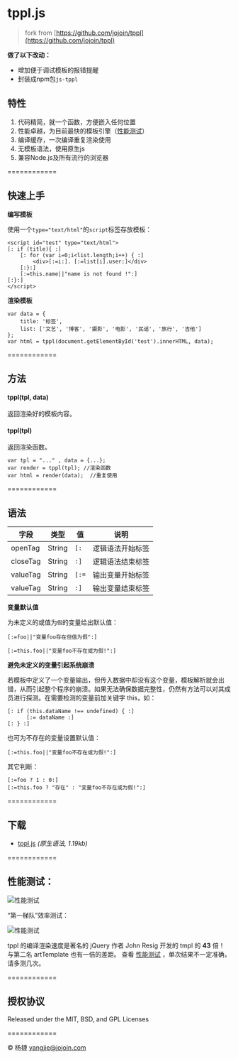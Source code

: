 tppl.js
=======

> fork from [https://github.com/jojoin/tppl](https://github.com/jojoin/tppl)

**做了以下改动：**

- 增加便于调试模板的报错提醒
- 封装成npm包`js-tppl`

## 特性

1.	代码精简，就一个函数，方便嵌入任何位置
2.	性能卓越，为目前最快的模板引擎（[性能测试](http://jojoin.github.io/tppl/test/test.htm)）
3.	编译缓存，一次编译重复渲染使用
4.	无模板语法，使用原生js
5.	兼容Node.js及所有流行的浏览器

============

## 快速上手

**编写模板**

使用一个``type="text/html"``的``script``标签存放模板：
	
	<script id="test" type="text/html">
	[: if (title){ :]
		[: for (var i=0;i<list.length;i++) { :]
			<div>[:=i:]. [:=list[i].user:]</div>
		[:}:]
		[:=this.name||"name is not found !":]
	[:}:]
	</script>

**渲染模板**
	
	var data = {
		title: '标签',
		list: ['文艺', '博客', '摄影', '电影', '民谣', '旅行', '吉他']
	};
	var html = tppl(document.getElementById('test').innerHTML, data);

============

## 方法

#### tppl(tpl, data)

返回渲染好的模板内容。

#### tppl(tpl)

返回渲染函数。

	var tpl = "..." , data = {...};
	var render = tppl(tpl); //渲染函数
	var html = render(data);  //重复使用

============

## 语法

字段 | 类型 | 值| 说明
------------ | ------------- | ------------ | ------------
openTag | String | ``[:`` | 逻辑语法开始标签
closeTag | String | ``:]`` | 逻辑语法结束标签
valueTag | String | ``[:=`` | 输出变量开始标签
valueTag | String | ``:]`` | 输出变量结束标签

**变量默认值**

为未定义的或值为`假`的变量给出默认值：

	[:=foo||"变量foo存在但值为假":]
	
	[:=this.foo||"变量foo不存在或为假!":]

**避免未定义的变量引起系统崩溃**

若模板中定义了一个变量输出，但传入数据中却没有这个变量，模板解析就会出错，从而引起整个程序的崩溃。如果无法确保数据完整性，仍然有方法可以对其成员进行探测。在需要检测的变量前加关键字 this，如：

	[: if (this.dataName !== undefined) { :]
	      [:= dataName :]
	[: } :]

也可为不存在的变量设置默认值：

	[:=this.foo||"变量foo不存在或为假!":]

其它判断：

	[:=foo ? 1 : 0:]
	[:=this.foo ? "存在" : "变量foo不存在或为假!":]



============

## 下载

* [tppl.js](https://github.com/jojoin/tppl/blob/gh-pages/tppl.js) *(原生语法, 1.19kb)* 

============
	
## 性能测试：

![性能测试](test/all.jpg)

“第一梯队”效率测试：

![性能测试](test/some.jpg)

tppl 的编译渲染速度是著名的 jQuery 作者 John Resig 开发的 tmpl 的 **43** 倍！与第二名 artTemplate 也有一倍的差距。 查看 [性能测试](http://jojoin.github.io/tppl/test/test.htm) ，单次结果不一定准确，请多测几次。

============

## 授权协议

Released under the MIT, BSD, and GPL Licenses

============

© 杨捷 yangjie@jojoin.com
